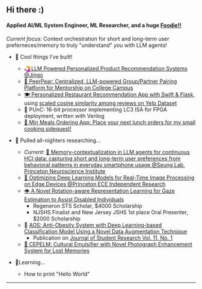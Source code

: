 ## Hi there :\)

#### Applied AI/ML System Engineer, ML Researcher, and a huge [Foodie!!](https://www.instagram.com/minmunches_/)

*Current focus:* Context orchestration for short and long-term user preferneces/memory to truly "understand" *you* with LLM agents!

- 👀 Cool things I’ve built!
  - <a href="https://www.jingo.app"><img src="assets/logos/jingo_logo.svg" width="15" height="15" style="vertical-align:middle;" /> LLM Powered Personalized Product Recommendation Systems @Jingo</a>
  - [👫 PeerPear: Centralized, LLM-powered Group/Partner Pairing Platform for Mentorship on College Campus](https://github.com/smkim0508/PeerPear)
  - [🍽️ Personalized Restaurant Recommendation App with Swift & Flask](https://github.com/smkim0508/RestaurantRepo), using [scaled cosine similarity among reviews on Yelp Dataset](https://github.com/smkim0508/Food_Preference_Indexer)
  - 💾 PUnC: 16-bit processor implementing LC3 ISA for FPGA deployment, written with Verilog
  - [🍣 Min Meals Ordering App: Place your next lunch orders for my small cooking sidequest!](https://github.com/smkim0508/Menu_Organizer.git)

- 🔭 Pulled all-nighters researching...
  - *Current:* [🧠 Memory-contextualization in LLM agents for continuous HCI data: capturing short and long-term user preferences from behavioral patterns in everyday smartphone usage @Seung Lab, Princeton Neuroscience Institute](https://seunglab.org/)
  - [👾 Optimizing Deep Learning Models for Real-Time Image Processing on Edge Devices @Princeton ECE Independent Research](https://drive.google.com/file/d/1e0YPveQt8Edy3bSvruP2KYPFhEXAdSFS/view?usp=sharing)
  - [👁️ A Novel Rotation-aware Representation Learning for Gaze Estimation to Assist Disabled Individuals](https://github.com/smkim0508/Gaze_Estimation_Wheelchair)
    - Regeneron STS Scholar, $4000 Scholarship
    - NJSHS Finalist and New Jersey JSHS 1st place Oral Presenter, $2000 Scholarship
  - 🍔 [AOS: Anti-Obesity System with Deep Learning-based Classification Model Using a Novel Data Augmentation Technique](https://github.com/smkim0508/ObesityNutritionClassifier)
    - Publication on [Journal of Student Research Vol. 11, No. 1](https://www.jsr.org/hs/index.php/path/article/view/2349)
  - [📸 CEPELM: Cultural Emulsifier with Novel Photograph Enhancement System for Lost Memories](https://github.com/smkim0508/CEPELM)
- 🌱Learning...
  - How to print "Hello World"
---
<!-- [![GitHub Streak](https://streak-stats.demolab.com?user=smkim0508&mode=weekly)](https://git.io/streak-stats) -->
